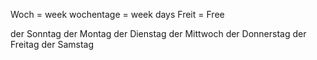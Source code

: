 Woch = week
wochentage = week days
Freit = Free

der Sonntag
der Montag
der Dienstag
der Mittwoch
der Donnerstag
der Freitag
der Samstag


